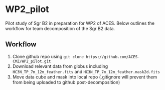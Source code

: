 # WP2_pilot

Pilot study of Sgr B2 in preparation for WP2 of ACES. Below outlines the workflow
for team decomposition of the Sgr B2 data.

Workflow
--------

1. Clone github repo using ``git clone https://github.com/ACES-CMZ/WP2_pilot.git``
2. Download relevant data from globus including ``HC3N_TP_7m_12m_feather.fits``
   and ``HC3N_TP_7m_12m_feather.mask2d.fits``
3. Move data cube and mask into local repo (.gitignore will prevent them from
   being uploaded to github post-decomposition)
